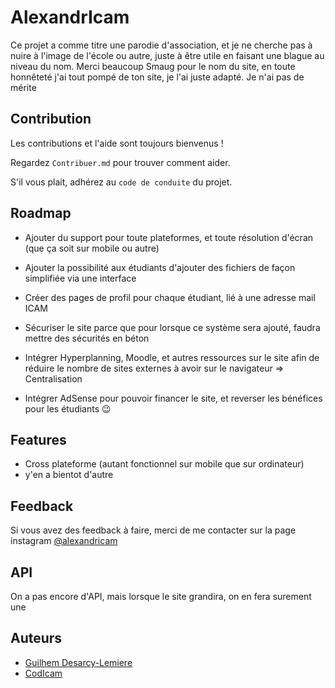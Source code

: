 
# AlexandrIcam

Ce projet a comme titre une parodie d'association, et je ne cherche pas à nuire à l'image de l'école ou autre, juste à être utile en faisant une blague au niveau du nom.
Merci beaucoup Smaug pour le nom du site, en toute honnêteté j'ai tout pompé de ton site, je l'ai juste adapté. Je n'ai pas de mérite



## Contribution

Les contributions et l'aide sont toujours bienvenus !

Regardez `Contribuer.md` pour trouver comment aider.

S'il vous plait, adhérez au `code de conduite` du projet.


## Roadmap

- Ajouter du support pour toute plateformes, et toute résolution d'écran (que ça soit sur mobile ou autre)

- Ajouter la possibilité aux étudiants d'ajouter des fichiers de façon simplifiée via une interface

- Créer des pages de profil pour chaque étudiant, lié à une adresse mail ICAM

- Sécuriser le site parce que pour lorsque ce système sera ajouté, faudra mettre des sécurités en béton

- Intégrer Hyperplanning, Moodle, et autres ressources sur le site afin de réduire le nombre de sites externes à avoir sur le navigateur => Centralisation

- Intégrer AdSense pour pouvoir financer le site, et reverser les bénéfices pour les étudiants 😉


## Features

- Cross plateforme (autant fonctionnel sur mobile que sur ordinateur)
- y'en a bientot d'autre 


## Feedback

Si vous avez des feedback à faire, merci de me contacter sur la page instagram [@alexandricam](https://www.instagram.com/alexandricam)


## API

On a pas encore d'API, mais lorsque le site grandira, on en fera surement une
## Auteurs

- [Guilhem Desarcy-Lemiere](https://www.github.com/KoroKira)
- [CodIcam]()
